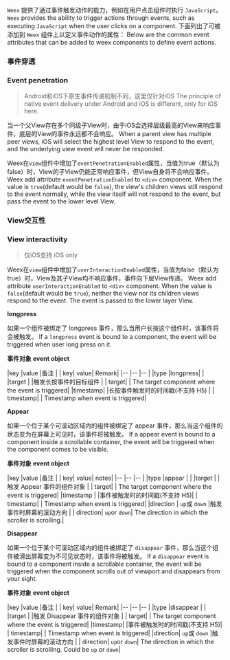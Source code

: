 
```Weex``` 提供了通过事件触发动作的能力，例如在用户点击组件时执行 ```JavaScript```。
```Weex``` provides the ability to trigger actions through events, such as executing ```JavaScript``` when the user clicks on a component.
下面列出了可被添加到 ```Weex``` 组件上以定义事件动作的属性：
Below are the common event attributes that can be added to weex components to define event actions.

### 事件穿透
### Event penetration

> Android和iOS下原生事件传递机制不同，这里仅针对iOS
> The principle of native event delivery under Android and iOS is different, only for iOS here.

当一个父View存在多个同级子View时，由于iOS会选择层级最高的View来响应事件，底层的View的事件永远都不会响应。
When a parent view has multiple peer views, iOS will select the highest level View to respond to the event, and the underlying view event will never be responded.

Weex在```view```组件中增加了```eventPenetrationEnabled```属性，当值为true（默认为false）时，View的子View仍能正常响应事件，但View自身将不会响应事件。
Weex add attribute `eventPenetrationEnabled` to `<div>` component. When the value is `true`(default would be `false`), the view's children views still respond to the event normally, while the view itself will not respond to the event, but pass the event to the lower level View.


### View交互性
### View interactivity

> 仅iOS支持
> iOS only

Weex在```view```组件中增加了```userInteractionEnabled```属性，当值为false（默认为true）时，View及其子View均不响应事件，事件向下层View传递。
Weex add attribute `userInteractionEnabled` to `<div>` component. When the value is `false`(default would be `true`), neither the view nor its children views respond to the event. The event is passed to the lower layer View.

**longpress**

如果一个组件被绑定了 longpress 事件，那么当用户长按这个组件时，该事件将会被触发。
If a `longpress` event is bound to a component, the event will be triggered when user long press on it.

**事件对象**
**event object**


|key			|value		|备注																|
| key| value| Remark|
|--				|--				|--																	|
|type			|longpress|																		|
|target		|					|触发长按事件的目标组件							|
| target| | The target component where the event is triggered|
|timestamp|					|长按事件触发时的时间戳(不支持 H5)	|
| timestamp| | Timestamp when event is triggered|


**Appear**

如果一个位于某个可滚动区域内的组件被绑定了 appear 事件，那么当这个组件的状态变为在屏幕上可见时，该事件将被触发。
If a appear event is bound to a component inside a scrollable container, the event will be triggered when the component comes to be visible.

**事件对象**
**event object**

|key		|value					|备注							|
| key| value| notes|
|--			|--						|--								|
|type		|appear					|								|
|target		|						|触发 Appear 事件的组件对象		|
| target| | The target component where the event is triggered|
|timestamp	|						|事件被触发时的时间戳(不支持 H5)|
| timestamp| | Timestamp when event is triggered|
|direction	| ```up```或 ```down```	|触发事件时屏幕的滚动方向		|
| direction| `up`or `down`| The direction in which the scroller is scrolling.|


**Disappear**

如果一个位于某个可滚动区域内的组件被绑定了 ```disappear``` 事件，那么当这个组件被滑出屏幕变为不可见状态时，该事件将被触发。
If a `disappear` event is bound to a component inside a scrollable container, the event will be triggered when the component scrolls out of viewport and disappears from your sight.

**事件对象**
**event object**

|key			|value									|备注														|
| key| value| Remark|
|--				|--											|--															|
|type			|disappear							|																|
|target		|												|触发 Disappear 事件的组件对象	|
| target| | The target component where the event is triggered|
|timestamp|												|事件被触发时的时间戳(不支持 H5)|
| timestamp| | Timestamp when event is triggered|
|direction| ```up```或 ```down```	|触发事件时屏幕的滚动方向				|
| direction| `up`or `down`| The direction in which the scroller is scrolling. Could be `up` or `down`|




